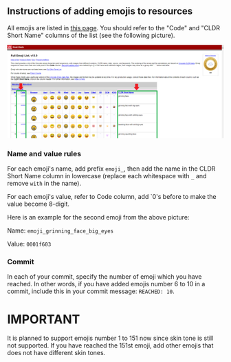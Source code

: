 ##  Instructions of adding emojis to resources

All emojis are listed in [this page](https://unicode.org/emoji/charts/full-emoji-list.html).
You should refer to the "Code" and "CLDR Short Name" columns of the list (see the following picture).

<p align="center"><img alt="unicode and emoji name" src="./unicode_and_emoji_name.png"></p>

### Name and value rules

For each emoji's name, add prefix `emoji_`,
then add the name in the CLDR Short Name column in lowercase (replace each whitespace with `_` and remove `with` in the name).

For each emoji's value, refer to Code column, add `0's before to make the value become 8-digit.

Here is an example for the second emoji from the above picture:

Name: `emoji_grinning_face_big_eyes`

Value: `0001f603`

### Commit

In each of your commit, specify the number of emoji which you have reached.
In other words, if you have added emojis number 6 to 10 in a commit, include this in your commit message: `REACHED: 10`.

# IMPORTANT

It is planned to support emojis number 1 to 151 now since skin tone is still not supported.
If you have reached the 151st emoji, add other emojis that does not have different skin tones.
